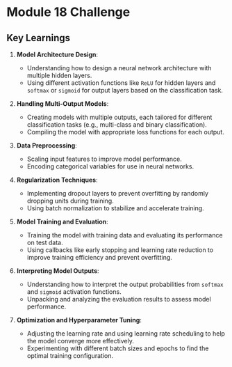 # Module 18 Challenge

## Key Learnings

1. **Model Architecture Design**:
   - Understanding how to design a neural network architecture with multiple hidden layers.
   - Using different activation functions like `ReLU` for hidden layers and `softmax` or `sigmoid` for output layers based on the classification task.

2. **Handling Multi-Output Models**:
   - Creating models with multiple outputs, each tailored for different classification tasks (e.g., multi-class and binary classification).
   - Compiling the model with appropriate loss functions for each output.

3. **Data Preprocessing**:
   - Scaling input features to improve model performance.
   - Encoding categorical variables for use in neural networks.

4. **Regularization Techniques**:
   - Implementing dropout layers to prevent overfitting by randomly dropping units during training.
   - Using batch normalization to stabilize and accelerate training.

5. **Model Training and Evaluation**:
   - Training the model with training data and evaluating its performance on test data.
   - Using callbacks like early stopping and learning rate reduction to improve training efficiency and prevent overfitting.

6. **Interpreting Model Outputs**:
   - Understanding how to interpret the output probabilities from `softmax` and `sigmoid` activation functions.
   - Unpacking and analyzing the evaluation results to assess model performance.

7. **Optimization and Hyperparameter Tuning**:
   - Adjusting the learning rate and using learning rate scheduling to help the model converge more effectively.
   - Experimenting with different batch sizes and epochs to find the optimal training configuration.